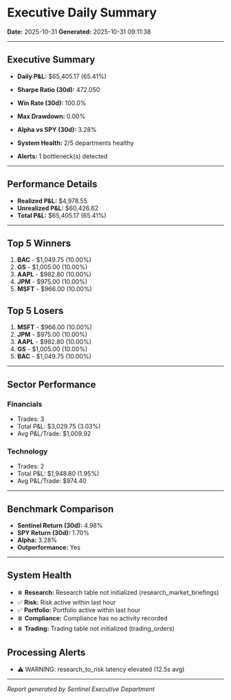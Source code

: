 # Executive Daily Summary
**Date:** 2025-10-31
**Generated:** 2025-10-31 09:11:38

---

## Executive Summary

- **Daily P&L:** $65,405.17 (65.41%)
- **Sharpe Ratio (30d):** 472.050
- **Win Rate (30d):** 100.0%
- **Max Drawdown:** 0.00%
- **Alpha vs SPY (30d):** 3.28%

- **System Health:** 2/5 departments healthy
- **Alerts:** 1 bottleneck(s) detected

---

## Performance Details

- **Realized P&L:** $4,978.55
- **Unrealized P&L:** $60,426.62
- **Total P&L:** $65,405.17 (65.41%)

---

## Top 5 Winners

1. **BAC** - $1,049.75 (10.00%)
2. **GS** - $1,005.00 (10.00%)
3. **AAPL** - $982.80 (10.00%)
4. **JPM** - $975.00 (10.00%)
5. **MSFT** - $966.00 (10.00%)

## Top 5 Losers

1. **MSFT** - $966.00 (10.00%)
2. **JPM** - $975.00 (10.00%)
3. **AAPL** - $982.80 (10.00%)
4. **GS** - $1,005.00 (10.00%)
5. **BAC** - $1,049.75 (10.00%)

---

## Sector Performance

### Financials
- Trades: 3
- Total P&L: $3,029.75 (3.03%)
- Avg P&L/Trade: $1,009.92

### Technology
- Trades: 2
- Total P&L: $1,948.80 (1.95%)
- Avg P&L/Trade: $974.40

---

## Benchmark Comparison

- **Sentinel Return (30d):** 4.98%
- **SPY Return (30d):** 1.70%
- **Alpha:** 3.28%
- **Outperformance:** Yes

---

## System Health

- ⏸️ **Research:** Research table not initialized (research_market_briefings)
- ✅ **Risk:** Risk active within last hour
- ✅ **Portfolio:** Portfolio active within last hour
- ⏸️ **Compliance:** Compliance has no activity recorded
- ⏸️ **Trading:** Trading table not initialized (trading_orders)

## Processing Alerts

- ⚠️ WARNING: research_to_risk latency elevated (12.5s avg)

---

*Report generated by Sentinel Executive Department*